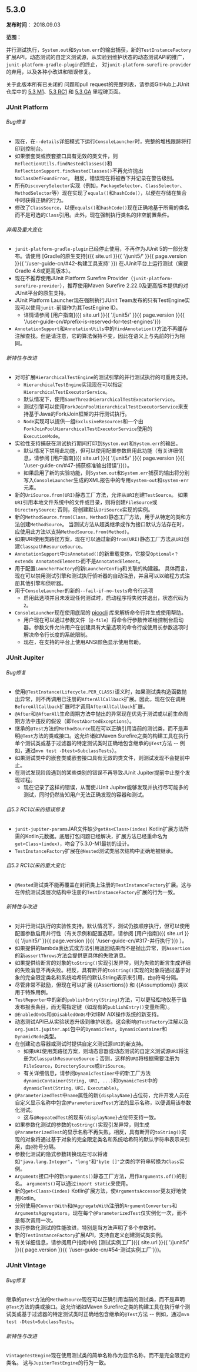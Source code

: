 ## 5.3.0

**发布时间**： 2018.09.03

**范围**：

并行测试执行，`System.out`和`System.err`的输出捕获，新的`TestInstanceFactory`扩展API，动态测试的自定义测试源，从实验到维护状态的动态测试API的推广，`junit-platform-gradle-plugin`的终止， 对`junit-platform-surefire-provider`的弃用，以及各种小改进和错误修复。

关于此版本所有已关闭的 问题和pull request的完整列表，请参阅GitHub上JUnit仓库中的 [5.3 M1](https://github.com/junit-team/junit5/milestone/23?closed=1)、[5.3 RC1](https://github.com/junit-team/junit5/milestone/27?closed=1) 和 [5.3 GA](https://github.com/junit-team/junit5/milestone/28?closed=1) 里程碑页面。

### JUnit Platform

###### Bug修复
- 现在，在`--details`详细模式下运行`ConsoleLauncher`时，完整的堆栈跟踪将打印到控制台。
- 如果嵌套类或嵌套接口具有无效的类文件，则`ReflectionUtils.findNestedClasses()`和`ReflectionSupport.findNestedClasses()`不再允许抛出`NoClassDefFoundError`。 相反，错误现在将被吞下并记录在警告级别。
- 所有`DiscoverySelector`实现（例如，`PackageSelector`、`ClassSelector`、`MethodSelector`等）现在实现了`equals()`和`hashCode()`，以便在存储在集合中时获得正确的行为。
- 修改了`ClassSource`，以便`equals()`和`hashCode()`现在正确地基于所需的类名而不是可选的`Class`引用。此外，现在强制执行类名的非空前置条件。

###### 弃用及重大变化
- `junit-platform-gradle-plugin`已经停止使用，不再作为JUnit 5的一部分发布。请使用 [Gradle的原生支持]({{ site.url }}{{ '/junit5/' }}{{ page.version }}{{ '/user-guide-cn/#42-构建工具支持' }}) 在JUnit平台上运行测试（需要Gradle 4.6或更高版本）。
- 现在不推荐使用JUnit Platform Surefire Provider（`junit-platform-surefire-provider`），推荐使用Maven Surefire 2.22.0及更高版本提供的对JUnit平台的原生支持。
- JUnit Platform Launcher现在强制执行JUnit Team发布的只有TestEngine实现可以使用`junit-`前缀作为其TestEngine ID。
	- 详情请参阅 [用户指南]({{ site.url }}{{ '/junit5/' }}{{ page.version }}{{ '/user-guide-cn/#prefix-is-reserved-for-test-engines'}}) 
- `AnnotationSupport`和`AnnotationUtils`中的`findAnnotation()`方法不再缓存注解查找。但是请注意，它的算法保持不变，因此在语义上与先前的行为相同。

###### 新特性与改进
- 对可扩展`HierarchicalTestEngine`的测试引擎的并行测试执行的可重用支持。
	- `HierarchicalTestEngine`实现现在可以指定`HierarchicalTestExecutorService`。
	- 默认情况下，使用`SameThreadHierarchicalTestExecutorService`。
	- 测试引擎可以使用`ForkJoinPoolHierarchicalTestExecutorService`来支持基于Java的Fork/Join框架的并行测试执行。
	- `Node`实现可以提供一组`ExclusiveResources`和一个由`ForkJoinPoolHierarchicalTestExecutorService`使用的`ExecutionMode`。
- 实验性支持捕获在测试执行期间打印到`System.out`和`System.err`的输出。
	- 默认情况下禁用此功能，但可以使用配置参数启用此功能（有关详细信息，请参阅 [用户指南]({{ site.url }}{{ '/junit5/' }}{{ page.version }}{{ '/user-guide-cn/#47-捕获标准输出错误'}})）。
	- 如果启用了新的实验功能，则`System.out`和`System.err`捕获的输出将分别写入`ConsoleLauncher`生成的XML报告中的专用`system-out`和`system-err`元素。
- 新的`UriSource.from(URI)`静态工厂方法，允许从`URI`创建`TestSource`。 如果`URI`引用本地文件系统中的文件或目录，则将创建`FileSource`或`DirectorySource`; 否则，将创建默认`UriSource`实现的实例。
- 新的`MethodSource.from(Class，Method)`静态工厂方法，用于从特定的类和方法创建`MethodSource`。 当测试方法从超类继承或作为接口默认方法存在时，应使用此方法以支持`MethodSource.from(Method)`。
- 如果URI使用类路径方案，现在可以通过新的`from(URI)`静态工厂方法从`URI`创建`ClasspathResourceSource`。
- `AnnotationSupport`中`isAnnotated()`的新重载变体，它接受`Optional<？extends AnnotatedElement>`而不是`AnnotatedElement`。
- 用于配置`LauncherFactory`的新`LauncherConfig`和关联的构建器。 具体而言，现在可以禁用测试引擎和测试执行侦听器的自动注册，并且可以以编程方式注册其他引擎和侦听器。
- 用于`ConsoleLauncher`的新的`--fail-if-no-tests`命令行选项
	- 启用此选项并且未发现任何测试时，启动程序将失败并退出，状态代码为`2`。
- `ConsoleLauncher`现在使用底层的 [picocli](https://github.com/remkop/picocli) 库来解析命令行并生成使用帮助。
	- 用户现在可以通过参数文件（`@-file`）将命令行参数传递给控制台启动器。参数文件允许用户在创建具有大量选项的命令行或使用长参数选项时解决命令行长度的系统限制。
	- 现在，在支持的平台上使用ANSI颜色显示使用帮助。


### JUnit Jupiter

###### Bug修复
- 使用`@TestInstance(Lifecycle.PER_CLASS)`语义时，如果测试类构造函数抛出异常，则不再调用已注册的`AfterAllCallback`扩展。因此，现在仅在调用`BeforeAllCallback`扩展时才调用`AfterAllCallback`扩展。
- `@After`和`@AfterAll`生命周期方法中抛出的异常现在优先于测试或以前生命周期方法中违反的假设（即`TestAbortedExceptions`）。
- 继承的`@Test`方法的`MethodSource`现在可以正确引用当前的测试类，而不是声明`@Test`方法的类或接口。这允许诸如Maven Surefire之类的构建工具在执行单个测试类或基于过滤器的特定测试类时正确地包含继承的`@Test`方法 -- 例如，通过`mvn test -Dtest=SubclassTests`）。
- 如果测试类中的嵌套类或嵌套接口具有无效的类文件，则测试发现不会提前中止。
- 在测试发现阶段遇到的某些类别的错误不再导致JUnit Jupiter提前中止整个发现过程。
	- 现在记录了这样的错误，从而使JUnit Jupiter能够发现并执行尽可能多的测试，同时仍然告知用户无法正确发现的容器和测试。

######  自5.3 RC1以来的错误修复
- `junit-jupiter-params`JAR文件缺少`getAs<Class>(index)` Kotlin扩展方法所需的Kotlin元数据。底层打包问题已经解决，扩展方法已经重命名为`get<Class>(index)`，吻合了5.3.0-M1最初的设计。
- `TestInstanceFactory`扩展在`@Nested`测试类层次结构中正确地被继承。

######  自5.3 RC1以来的重大变化
- `@Nested`测试类不能再覆盖在封闭类上注册的`TestInstanceFactory`扩展。这与在传统测试类层次结构中注册的`TestInstanceFactory`扩展的行为一致。

###### 新特性与改进
- 对并行测试执行的实验性支持。默认情况下，测试仍按顺序执行，但可以使用配置参数启用并行性（有关示例和配置选项，请参阅 [用户指南]({{ site.url }}{{ '/junit5/' }}{{ page.version }}{{ '/user-guide-cn/#317-并行执行'}}) ）。
- 如果提供的lambda表达式或方法引用返回结果而不是抛出异常，则`Assertion`的新`assertThrows`方法会提供更具体的失败消息。
- 如果提供给断言的对象的`toString()`实现引发异常，则为失败的断言生成详细的失败消息不再失败。相反，具有断开的`toString()`实现的对象将通过基于对象的完全限定类名和系统哈希码的默认String表示来引用，由`@`符号分隔。
- 尽管非常不鼓励，但现在可以扩展 {{Assertions}} 和 {{Assumptions}} 类以用于特殊用例。
- `TestReporter`中的新的`publishEntry(String)`方法，可以更轻松地仅基于值发布报表条目，而无需指定键（如现有的`publishEntry()`变量所需）。
- `@EnabledOnOs`和`@DisabledOnOs`中对IBM AIX操作系统的新支持。
- 动态测试API已从实验状态升级到维护状态。这会影响`@TestFactory`注解以及`org.junit.jupiter.api`包中的`DynamicTest`，`DynamicContainer`和`DynamicNode`类型。
- 在创建动态容器或测试时提供自定义测试源`URI`的新支持。
	- 如果`URI`使用类路径方案，则动态容器或动态测试的自定义测试源`URI`将注册为`ClasspathResourceSource`；否则，这样的`URI`将根据需要注册为`FileSource`，`DirectorySource`或`UriSource`。
	- 有关详细信息，请参阅`DynamicTestiner`中的新工厂方法`dynamicContainer(String, URI, ...)`和`DynamicTest`中的`dynamicTest(String，URI，Executable)`。
- `@ParameterizedTest`中`name`属性的新`{displayName}`占位符，允许开发人员在自定义显示名称中包含`@ParameterizedTest`方法的显示名称，以便调用该参数化测试。
	- 这与`@RepeatedTest`的现有`{displayName}`占位符支持一致。
- 如果参数化测试的参数的`toString()`实现引发异常，则生成`@ParameterizedTest`的显示名称不再失败。相反，具有断开的`toString()`实现的对象将通过基于对象的完全限定类名和系统哈希码的默认字符串表示来引用，由`@`符号分隔。
- 参数化测试的隐式参数转换现在可以将诸如`"java.lang.Integer"`，`"long"`和`"byte []"`之类的字符串转换为`Class`实例。
- `Arguments`接口中的新`arguments()`静态工厂方法，用作`Arguments.of()`的别名。 `arguments()`可以通过`import static`来使用。
- 新的`get<Class>(index)` Kotlin扩展方法，使`ArgumentsAccessor`更友好地使用Kotlin。
- 分别使用`@ConvertWith`和`@AggregateWith`注册的`ArgumentConverters`和`ArgumentsAggregators`，现在每个`@ParameterizedTest`仅实例化一次，而不是每次调用一次。
- 执行参数化测试的性能改进，特别是当方法声明了多个参数时。
- 新的`TestInstanceFactory`扩展API，支持自定义创建测试类实例。
- 有关详细信息，请参阅用户指南中的 [测试实例工厂]({{ site.url }}{{ '/junit5/' }}{{ page.version }}{{ '/user-guide-cn/#54-测试实例工厂'}})。


### JUnit Vintage

###### Bug修复
继承的`@Test`方法的`MethodSource`现在可以正确引用当前的测试类，而不是声明`@Test`方法的类或接口。这允许诸如Maven Surefire之类的构建工具在执行单个测试类或基于过滤器的特定测试类时正确地包含继承的`@Test`方法 -- 例如，通过`mvn test -Dtest=SubclassTests`。

###### 新特性与改进
`VintageTestEngine`现在使用测试类的简单名称作为显示名称，而不是完全限定的类名。 这与`JupiterTestEngine`的行为一致。

